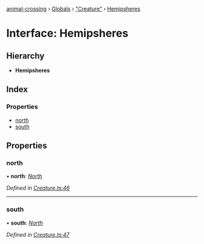 [animal-crossing](../README.md) › [Globals](../globals.md) › ["Creature"](../modules/_creature_.md) › [Hemipsheres](_creature_.hemipsheres.md)

# Interface: Hemipsheres

## Hierarchy

* **Hemipsheres**

## Index

### Properties

* [north](_creature_.hemipsheres.md#north)
* [south](_creature_.hemipsheres.md#south)

## Properties

###  north

• **north**: *[North](_creature_.north.md)*

*Defined in [Creature.ts:46](https://github.com/Norviah/animal-crossing/blob/1f4a387/module/types/Creature.ts#L46)*

___

###  south

• **south**: *[North](_creature_.north.md)*

*Defined in [Creature.ts:47](https://github.com/Norviah/animal-crossing/blob/1f4a387/module/types/Creature.ts#L47)*
